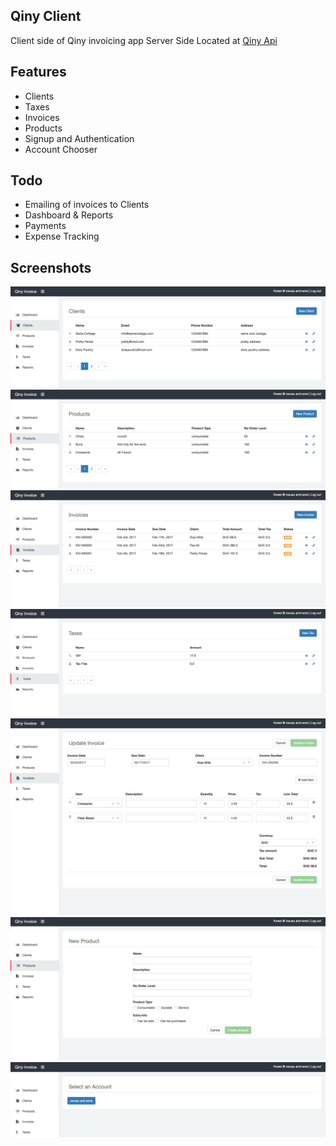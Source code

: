 ## Qiny Client
Client side of Qiny invoicing app
Server Side Located at [Qiny Api](https://github.com/selasiehanson/qiny_api) 

## Features
* Clients
* Taxes
* Invoices
* Products
* Signup and Authentication
* Account Chooser

## Todo
* Emailing of invoices to Clients
* Dashboard & Reports
* Payments
* Expense Tracking

## Screenshots
![1](https://github.com/selasiehanson/qiny_client/blob/master/screenshots/sc_1.png)
![2](https://github.com/selasiehanson/qiny_client/blob/master/screenshots/sc_3.png)
![3](https://github.com/selasiehanson/qiny_client/blob/master/screenshots/sc_4.png)
![4](https://github.com/selasiehanson/qiny_client/blob/master/screenshots/sc_5.png)
![5](https://github.com/selasiehanson/qiny_client/blob/master/screenshots/sc_6.png)
![6](https://github.com/selasiehanson/qiny_client/blob/master/screenshots/sc_7.png)
![7](https://github.com/selasiehanson/qiny_client/blob/master/screenshots/sc_8.png)


